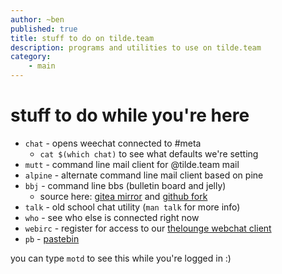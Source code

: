 ```yaml
---
author: ~ben
published: true
title: stuff to do on tilde.team
description: programs and utilities to use on tilde.team
category: 
    - main
---
```


# stuff to do while you're here

* `chat` - opens weechat connected to #meta
    - `cat $(which chat)` to see what defaults we're setting
* `mutt` - command line mail client for @tilde.team mail
* `alpine` - alternate command line mail client based on pine
* `bbj` - command line bbs (bulletin board and jelly)
    - source here: [gitea mirror](https://tildegit.org/team/bbj) and [github fork](https://github.com/tilde-team/bbj)
* `talk` - old school chat utility (`man talk` for more info)
* `who` - see who else is connected right now
* `webirc` - register for access to our [thelounge webchat client](https://irc.tilde.team)
* `pb` - [pastebin](https://paste.tilde.team)

you can type `motd` to see this while you're logged in :)
